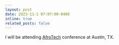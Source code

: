 ```yaml
---
layout: post
date: 2023-11-1 07:07:00-0400
inline: true
related_posts: false
---
```


I will be attending <a class="highlight" href="https://afrotech.com">AfroTech</a> conference at Austin, TX.
